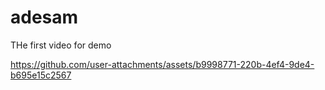 # adesam

THe first video for demo




https://github.com/user-attachments/assets/b9998771-220b-4ef4-9de4-b695e15c2567

